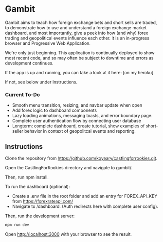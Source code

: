 # Gambit

Gambit aims to teach how foreign exchange bets and short sells are traded, to demonstrate how to use and understand a foreign exchange market dashboard, and most importantly, give a peek into how (and why) forex trading and geopolitical events influence each other. It is an in-progress browser and Progressive Web Application.

We're only just beginning. This application is continually deployed to show most recent code, and so may often be subject to downtime and errors as development continues.

If the app is up and running, you can take a look at it here: [on my heroku].

If not, see below under Instructions.

### Current To-Do

- Smooth menu transition, resizing, and navbar update when open
- Add forex logic to dashboard components
- Lazy loading animations, messaging toasts, and error boundary page.
- Complete user authentication flow by connecting user database
- Longterm: complete dashboard, create tutorial, show examples of short-seller behavior in context of geopolitcal events and reporting.

## Instructions

Clone the repository from https://github.com/koyeary/castlingforrookies.git.

Open the CastlingForRookies directory and navigate to gambit/.

Then, run npm install.

To run the dashboard (optional):
- Create a .env file in the root folder and add an entry for FOREX_API_KEY from https://forexrateapi.com/
- Navigate to /dashboard. (Auth redirects here with complete user config).

Then, run the development server:

```bash
npm run dev
```

Open [http://localhost:3000](http://localhost:3000) with your browser to see the result.

